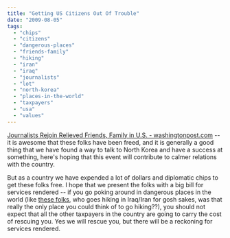 ```yaml
---
title: "Getting US Citizens Out Of Trouble"
date: "2009-08-05"
tags: 
  - "chips"
  - "citizens"
  - "dangerous-places"
  - "friends-family"
  - "hiking"
  - "iran"
  - "iraq"
  - "journalists"
  - "lot"
  - "north-korea"
  - "places-in-the-world"
  - "taxpayers"
  - "usa"
  - "values"
---
```


[Journalists Rejoin Relieved Friends, Family in U.S. - washingtonpost.com](http://www.washingtonpost.com/wp-dyn/content/article/2009/08/05/AR2009080501234.html?hpid=topnews) -- it is awesome that these folks have been freed, and it is generally a good thing that we have found a way to talk to North Korea and have a success at something, here's hoping that this event will contribute to calmer relations with the country.

But as a country we have expended a lot of dollars and diplomatic chips to get these folks free. I hope that we present the folks with a big bill for services rendered -- if you go poking around in dangerous places in the world (like [these folks](http://edition.cnn.com/2009/WORLD/meast/08/04/iran.americans/), who goes hiking in Iraq/Iran for gosh sakes, was that really the only place you could think of to go hiking??), you should not expect that all the other taxpayers in the country are going to carry the cost of rescuing you. Yes we will rescue you, but there will be a reckoning for services rendered.
